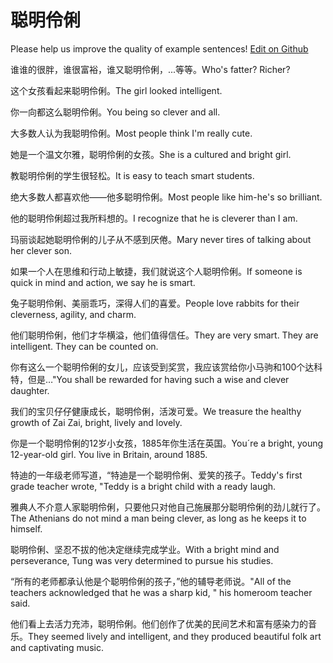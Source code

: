 # 聪明伶俐

Please help us improve the quality of example sentences! [Edit on Github](https://github.com/jiyushe/jiyu-example-sentence-source/blob/main/chinese/congminglingli.md)

<p><span class="chinese">谁谁的很胖，谁很富裕，谁又聪明伶俐，...等等。</span><span class="english">Who's fatter? Richer?</span></p>

<p><span class="chinese">这个女孩看起来聪明伶俐。</span><span class="english">The girl looked intelligent.</span></p>

<p><span class="chinese">你一向都这么聪明伶俐。</span><span class="english">You being so clever and all.</span></p>

<p><span class="chinese">大多数人认为我聪明伶俐。</span><span class="english">Most people think I'm really cute.</span></p>

<p><span class="chinese">她是一个温文尔雅，聪明伶俐的女孩。</span><span class="english">She is a cultured and bright girl.</span></p>

<p><span class="chinese">教聪明伶俐的学生很轻松。</span><span class="english">It is easy to teach smart students.</span></p>

<p><span class="chinese">绝大多数人都喜欢他——他多聪明伶俐。</span><span class="english">Most people like him-he's so brilliant.</span></p>

<p><span class="chinese">他的聪明伶俐超过我所料想的。</span><span class="english">I recognize that he is cleverer than I am.</span></p>

<p><span class="chinese">玛丽谈起她聪明伶俐的儿子从不感到厌倦。</span><span class="english">Mary never tires of talking about her clever son.</span></p>

<p><span class="chinese">如果一个人在思维和行动上敏捷，我们就说这个人聪明伶俐。</span><span class="english">If someone is quick in mind and action, we say he is smart.</span></p>

<p><span class="chinese">兔子聪明伶俐、美丽乖巧，深得人们的喜爱。</span><span class="english">People love rabbits for their cleverness, agility, and charm.</span></p>

<p><span class="chinese">他们聪明伶俐，他们才华横溢，他们值得信任。</span><span class="english">They are very smart. They are intelligent. They can be counted on.</span></p>

<p><span class="chinese">你有这么一个聪明伶俐的女儿，应该受到奖赏，我应该赏给你小马驹和100个达科特，但是…</span><span class="english">"You shall be rewarded for having such a wise and clever daughter.</span></p>

<p><span class="chinese">我们的宝贝仔仔健康成长，聪明伶俐，活泼可爱。</span><span class="english">We treasure the healthy growth of Zai Zai, bright, lively and lovely.</span></p>

<p><span class="chinese">你是一个聪明伶俐的12岁小女孩，1885年你生活在英国。</span><span class="english">You´re a bright, young 12-year-old girl. You live in Britain, around 1885.</span></p>

<p><span class="chinese">特迪的一年级老师写道，“特迪是一个聪明伶俐、爱笑的孩子。</span><span class="english">Teddy's first grade teacher wrote, "Teddy is a bright child with a ready laugh.</span></p>

<p><span class="chinese">雅典人不介意人家聪明伶俐，只要他只对他自己施展那分聪明伶俐的劲儿就行了。</span><span class="english">The Athenians do not mind a man being clever, as long as he keeps it to himself.</span></p>

<p><span class="chinese">聪明伶俐、坚忍不拔的他决定继续完成学业。</span><span class="english">With a bright mind and perseverance, Tung was very determined to pursue his studies.</span></p>

<p><span class="chinese">“所有的老师都承认他是个聪明伶俐的孩子，”他的辅导老师说。</span><span class="english">"All of the teachers acknowledged that he was a sharp kid, " his homeroom teacher said.</span></p>

<p><span class="chinese">他们看上去活力充沛，聪明伶俐。他们创作了优美的民间艺术和富有感染力的音乐。</span><span class="english">They seemed lively and intelligent, and they produced beautiful folk art and captivating music.</span></p>

